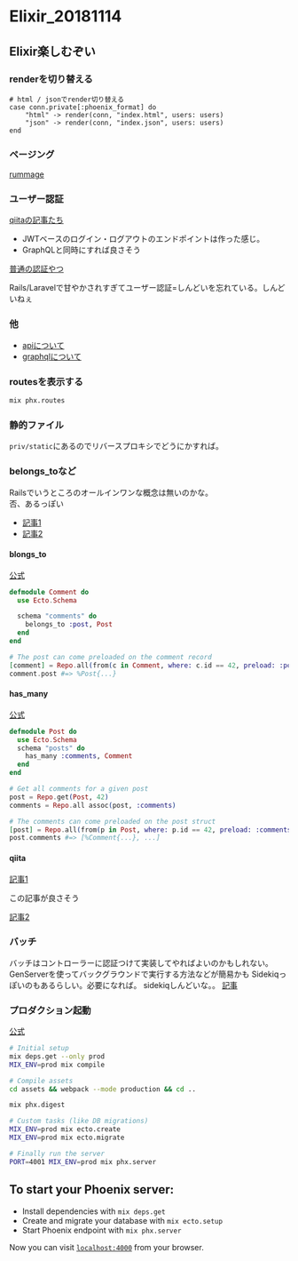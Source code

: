 # Elixir_20181114

## Elixir楽しむぞい

### renderを切り替える

```
# html / jsonでrender切り替える
case conn.private[:phoenix_format] do
	"html" -> render(conn, "index.html", users: users)
	"json" -> render(conn, "index.json", users: users)
end
```

### ページング

[rummage](https://medium.com/@aditya7iyengar/searching-sorting-and-pagination-in-elixir-phoenix-with-rummage-part-1-933106ec50ca) 

### ユーザー認証

[qiitaの記事たち](https://www.one-tab.com/page/pTy8f1UfQS2k2eHBHGiSWg)

* JWTベースのログイン・ログアウトのエンドポイントは作った感じ。
* GraphQLと同時にすれば良さそう

[普通の認証やつ](https://qiita.com/sand/items/8e541f8a950ae6c63931)

Rails/Laravelで甘やかされすぎてユーザー認証=しんどいを忘れている。しんどいねぇ

### 他

* [apiについて](https://qiita.com/piacere_ex/items/50d847170291c41fef64)
* [graphqlについて](https://qiita.com/piacere_ex/items/b4f57b55663403f9ec8e)

### routesを表示する

```bash
mix phx.routes
```

### 静的ファイル

`priv/static`にあるのでリバースプロキシでどうにかすれば。

### belongs_toなど

Railsでいうところのオールインワンな概念は無いのかな。  
否、あるっぽい
* [記事1](https://kazucocoa.wordpress.com/2015/07/24/elixirphoenixhas_one%E3%82%84belongs_to%E3%81%AE%E9%96%A2%E4%BF%82%E3%81%AB%E3%81%82%E3%82%8B%E3%83%A2%E3%83%87%E3%83%AB%E3%82%92%E3%80%81%E4%BB%96%E6%96%B9%E3%81%AE%E3%83%A2%E3%83%87%E3%83%AB/)
* [記事2](https://stackoverflow.com/questions/34184571/how-to-get-the-belongs-to-association-with-ecto-in-elixir)

#### blongs_to

[公式](https://hexdocs.pm/ecto/Ecto.Schema.html#belongs_to/3)

```elixir
defmodule Comment do
  use Ecto.Schema

  schema "comments" do
    belongs_to :post, Post
  end
end

# The post can come preloaded on the comment record
[comment] = Repo.all(from(c in Comment, where: c.id == 42, preload: :post))
comment.post #=> %Post{...}
```

#### has_many

[公式](https://hexdocs.pm/ecto/Ecto.Schema.html#has_many/3)

```elixir
defmodule Post do
  use Ecto.Schema
  schema "posts" do
    has_many :comments, Comment
  end
end

# Get all comments for a given post
post = Repo.get(Post, 42)
comments = Repo.all assoc(post, :comments)

# The comments can come preloaded on the post struct
[post] = Repo.all(from(p in Post, where: p.id == 42, preload: :comments))
post.comments #=> [%Comment{...}, ...]
```

#### qiita

[記事1](https://qiita.com/yoavlt/items/ffbda1f0397839c5db99)

この記事が良さそう  
  
[記事2](https://qiita.com/techno-tanoC/items/c703a5a90e4133fbea82)

### バッチ

バッチはコントローラーに認証つけて実装してやればよいのかもしれない。
GenServerを使ってバックグラウンドで実行する方法などが簡易かも
Sidekiqっぽいのもあるらしい。必要になれば。
sidekiqしんどいな。。
[記事](https://medium.com/@cschneid/background-jobs-in-elixir-phoenix-60dddf4ce207)


### プロダクション起動

[公式](https://hexdocs.pm/phoenix/deployment.html)

```bash
# Initial setup
mix deps.get --only prod
MIX_ENV=prod mix compile

# Compile assets
cd assets && webpack --mode production && cd ..

mix phx.digest

# Custom tasks (like DB migrations)
MIX_ENV=prod mix ecto.create
MIX_ENV=prod mix ecto.migrate

# Finally run the server
PORT=4001 MIX_ENV=prod mix phx.server
```


## To start your Phoenix server:

  * Install dependencies with `mix deps.get`
  * Create and migrate your database with `mix ecto.setup`
  * Start Phoenix endpoint with `mix phx.server`

Now you can visit [`localhost:4000`](http://localhost:4000) from your browser.

